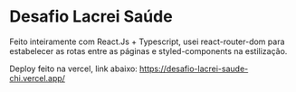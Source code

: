 # Desafio Lacrei Saúde

Feito inteiramente com React.Js + Typescript, usei react-router-dom para estabelecer as rotas entre as páginas e styled-components na estilização.

Deploy feito na vercel, link abaixo:
https://desafio-lacrei-saude-chi.vercel.app/

